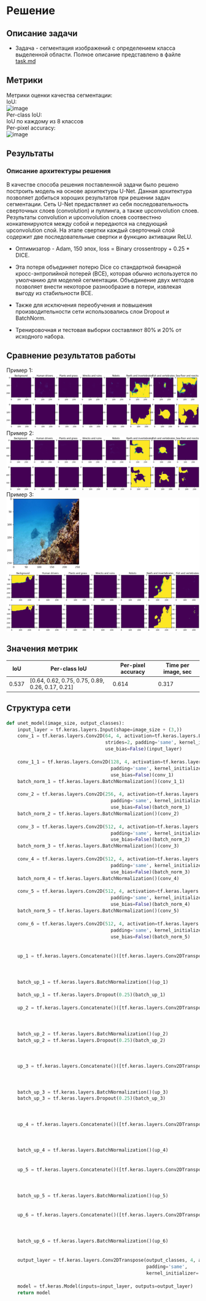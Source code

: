 # Решение
## Описание задачи
* Задача - сегментация изображений с определением класса выделенной области.
Полное описание представлено в файле [task.md](task.md)

## Метрики
Метрики оценки качества сегментации:  
IoU:  
![image](https://github.com/compfee/CV_2023_lab5/assets/55783463/b78b3cdc-4b02-48dd-a474-c8ec7845f5d2)  
Per-class IoU:  
IoU по каждому из 8 классов  
Per-pixel accuracy:  
![image](https://github.com/compfee/CV_2023_lab5/assets/55783463/4093f270-9ca5-4fc8-a7de-10c93e1c44dd)  

## Результаты
### Описание архитектуры решения
В качестве способа решения поставленной задачи было решено построить модель на основе архитектуры U-Net. Данная архитектура позволяет
добиться хороших результатов при решении задач сегментации. Сеть U-Net предаствляет из себя последовательность сверточных слоев (convolution)
и пуллинга, а также upconvolution слоев. Результаты convolution и upconvolution слоев соотвестнно конкатенируются между собой и передаются
на следующий upconvolution слой. На этапе свертки каждый сверточный слой содержит две последовательные свертки и функцию активации ReLU.

* Оптимизатор - Adam, 150 эпох, loss = Binary crossentropy + 0.25 * DICE.
* Эта потеря объединяет потерю Dice со стандартной бинарной кросс-энтропийной потерей (BCE), которая обычно используется по умолчанию для моделей сегментации. Объединение двух методов позволяет внести некоторое разнообразие в потери, извлекая выгоду из стабильности BCE.

* Также для исключения переобучения и повышения производительности сети использовались слои Dropout и BatchNorm.
* Тренировочная и тестовая выборки составляют 80% и 20% от исходного набора.

## Сравнение результатов работы
Пример 1:
![img.png](assets/img.png)
Пример 2:
![img_1.png](assets/img_1.png)
Пример 3:
![img.png](assets/img_2.png)


## Значения метрик
|   IoU   |                  Per-class IoU                   | Per-pixel accuracy | Time per image, sec|
|---------|--------------------------------------------------|--------------------|--------------------|
| 0.537   | [0.64, 0.62, 0.75, 0.75, 0.89, 0.26, 0.17, 0.21] | 0.614              | 0.317              |

## Структура сети
```python
def unet_model(image_size, output_classes):
    input_layer = tf.keras.layers.Input(shape=image_size + (3,))
    conv_1 = tf.keras.layers.Conv2D(64, 4, activation=tf.keras.layers.LeakyReLU(),
                                    strides=2, padding='same', kernel_initializer='glorot_normal',
                                    use_bias=False)(input_layer)
    
    conv_1_1 = tf.keras.layers.Conv2D(128, 4, activation=tf.keras.layers.LeakyReLU(), strides=2,
                                      padding='same', kernel_initializer='glorot_normal',
                                      use_bias=False)(conv_1)
    batch_norm_1 = tf.keras.layers.BatchNormalization()(conv_1_1)

    conv_2 = tf.keras.layers.Conv2D(256, 4, activation=tf.keras.layers.LeakyReLU(), strides=2,
                                      padding='same', kernel_initializer='glorot_normal',
                                      use_bias=False)(batch_norm_1)
    batch_norm_2 = tf.keras.layers.BatchNormalization()(conv_2)

    conv_3 = tf.keras.layers.Conv2D(512, 4, activation=tf.keras.layers.LeakyReLU(), strides=2,
                                      padding='same', kernel_initializer='glorot_normal',
                                      use_bias=False)(batch_norm_2)
    batch_norm_3 = tf.keras.layers.BatchNormalization()(conv_3)

    conv_4 = tf.keras.layers.Conv2D(512, 4, activation=tf.keras.layers.LeakyReLU(), strides=2,
                                      padding='same', kernel_initializer='glorot_normal',
                                      use_bias=False)(batch_norm_3)
    batch_norm_4 = tf.keras.layers.BatchNormalization()(conv_4)

    conv_5 = tf.keras.layers.Conv2D(512, 4, activation=tf.keras.layers.LeakyReLU(), strides=2,
                                      padding='same', kernel_initializer='glorot_normal',
                                      use_bias=False)(batch_norm_4)
    batch_norm_5 = tf.keras.layers.BatchNormalization()(conv_5)

    conv_6 = tf.keras.layers.Conv2D(512, 4, activation=tf.keras.layers.LeakyReLU(), strides=2,
                                      padding='same', kernel_initializer='glorot_normal',
                                      use_bias=False)(batch_norm_5)


    up_1 = tf.keras.layers.Concatenate()([tf.keras.layers.Conv2DTranspose(512, 4, activation='relu', strides=2,
                                                                          padding='same',
                                                                          kernel_initializer='glorot_normal',
                                                                          use_bias=False)(conv_6), conv_5])
    batch_up_1 = tf.keras.layers.BatchNormalization()(up_1)

    batch_up_1 = tf.keras.layers.Dropout(0.25)(batch_up_1)

    up_2 = tf.keras.layers.Concatenate()([tf.keras.layers.Conv2DTranspose(512, 4, activation='relu', strides=2,
                                                                          padding='same',
                                                                          kernel_initializer='glorot_normal',
                                                                          use_bias=False)(batch_up_1), conv_4])
    batch_up_2 = tf.keras.layers.BatchNormalization()(up_2)
    batch_up_2 = tf.keras.layers.Dropout(0.25)(batch_up_2)



    up_3 = tf.keras.layers.Concatenate()([tf.keras.layers.Conv2DTranspose(512, 4, activation='relu', strides=2,
                                                                          padding='same',
                                                                          kernel_initializer='glorot_normal',
                                                                          use_bias=False)(batch_up_2), conv_3])
    batch_up_3 = tf.keras.layers.BatchNormalization()(up_3)
    batch_up_3 = tf.keras.layers.Dropout(0.25)(batch_up_3)



    up_4 = tf.keras.layers.Concatenate()([tf.keras.layers.Conv2DTranspose(256, 4, activation='relu', strides=2,
                                                                          padding='same',
                                                                          kernel_initializer='glorot_normal',
                                                                          use_bias=False)(batch_up_3), conv_2])
    batch_up_4 = tf.keras.layers.BatchNormalization()(up_4)


    up_5 = tf.keras.layers.Concatenate()([tf.keras.layers.Conv2DTranspose(128, 4, activation='relu', strides=2,
                                                                          padding='same',
                                                                          kernel_initializer='glorot_normal',
                                                                          use_bias=False)(batch_up_4), conv_1_1])
    batch_up_5 = tf.keras.layers.BatchNormalization()(up_5)


    up_6 = tf.keras.layers.Concatenate()([tf.keras.layers.Conv2DTranspose(64, 4, activation='relu', strides=2,
                                                                          padding='same',
                                                                          kernel_initializer='glorot_normal',
                                                                          use_bias=False)(batch_up_5), conv_1])
    batch_up_6 = tf.keras.layers.BatchNormalization()(up_6)


    output_layer = tf.keras.layers.Conv2DTranspose(output_classes, 4, activation='sigmoid', strides=2,
                                                   padding='same',
                                                   kernel_initializer='glorot_normal')(batch_up_6)

    model = tf.keras.Model(inputs=input_layer, outputs=output_layer)
    return model
```
